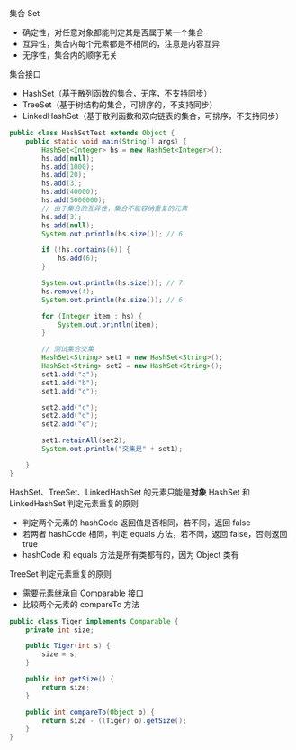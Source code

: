 集合 Set

- 确定性，对任意对象都能判定其是否属于某一个集合
- 互异性，集合内每个元素都是不相同的，注意是内容互异
- 无序性，集合内的顺序无关

集合接口

- HashSet（基于散列函数的集合，无序，不支持同步）
- TreeSet（基于树结构的集合，可排序的，不支持同步）
- LinkedHashSet（基于散列函数和双向链表的集合，可排序，不支持同步）

```java
public class HashSetTest extends Object {
    public static void main(String[] args) {
        HashSet<Integer> hs = new HashSet<Integer>();
        hs.add(null);
        hs.add(1000);
        hs.add(20);
        hs.add(3);
        hs.add(40000);
        hs.add(5000000);
        // 由于集合的互异性，集合不能容纳重复的元素
        hs.add(3);
        hs.add(null);
        System.out.println(hs.size()); // 6

        if (!hs.contains(6)) {
            hs.add(6);
        }

        System.out.println(hs.size()); // 7
        hs.remove(4);
        System.out.println(hs.size()); // 6

        for (Integer item : hs) {
            System.out.println(item);
        }

        // 测试集合交集
        HashSet<String> set1 = new HashSet<String>();
        HashSet<String> set2 = new HashSet<String>();
        set1.add("a");
        set1.add("b");
        set1.add("c");

        set2.add("c");
        set2.add("d");
        set2.add("e");

        set1.retainAll(set2);
        System.out.println("交集是" + set1);

    }
}
```

HashSet、TreeSet、LinkedHashSet 的元素只能是**对象**
HashSet 和 LinkedHashSet 判定元素重复的原则

- 判定两个元素的 hashCode 返回值是否相同，若不同，返回 false
- 若两者 hashCode 相同，判定 equals 方法，若不同，返回 false，否则返回 true
- hashCode 和 equals 方法是所有类都有的，因为 Object 类有

TreeSet 判定元素重复的原则

- 需要元素继承自 Comparable 接口
- 比较两个元素的 compareTo 方法

```java
public class Tiger implements Comparable {
    private int size;

    public Tiger(int s) {
        size = s;
    }

    public int getSize() {
        return size;
    }

    public int compareTo(Object o) {
        return size - ((Tiger) o).getSize();
    }
}
```
